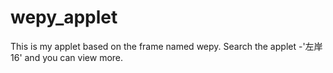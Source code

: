 # wepy_applet
This is my applet based on the frame named wepy. Search the applet -'左岸16' and you can view more.

